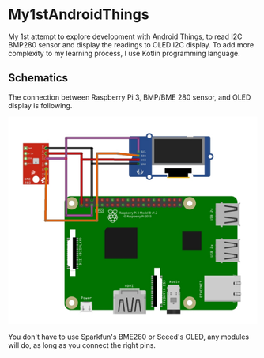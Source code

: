 # My1stAndroidThings
My 1st attempt to explore development with Android Things, to read I2C BMP280 sensor and display the readings to OLED I2C display. To add more complexity to my learning process, I use Kotlin programming language.

## Schematics
The connection between Raspberry Pi 3, BMP/BME 280 sensor, and OLED display is following.

![Schematics](https://github.com/andriyadi/My1stAndroidThings/raw/master/Schematics.jpg)

You don't have to use Sparkfun's BME280 or Seeed's OLED, any modules will do, as long as you connect the right pins.
